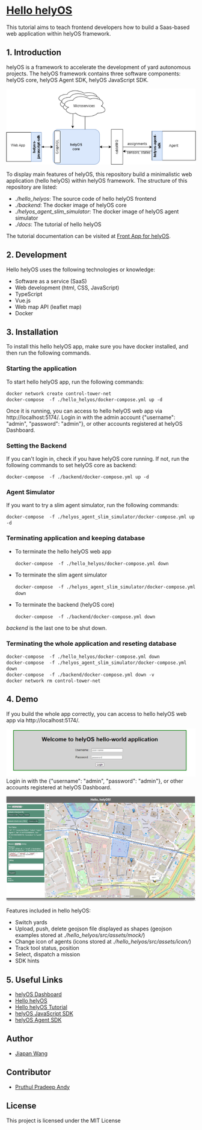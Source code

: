# [Hello helyOS](https://fraunhofer-ivi-helyos-frontend-example.readthedocs.io/en/latest/index.html)

This tutorial aims to teach frontend developers how to build a Saas-based web application within helyOS framework.
## 1. Introduction

helyOS is a framework to accelerate the development of yard autonomous projects. The helyOS framework contains three software components: helyOS core, helyOS Agent SDK, helyOS JavaScript SDK. 

![helyOS_framework](./img/helyos_framework.png)

To display main features of helyOS, this repository build a minimalistic web application (hello helyOS) within helyOS framework. The structure of this repository are listed:

- *./hello_helyos*: The source code of hello helyOS frontend
- *./backend*: The docker image of helyOS core
- *./helyos_agent_slim_simulator*: The  docker image of helyOS agent simulator
- *./docs*: The tutorial of hello helyOS

The tutorial documentation can be visited at [Front App for helyOS](https://fraunhofer-ivi-helyos-frontend-example.readthedocs.io/en/latest/index.html).

## 2. Development
Hello helyOS uses the following technologies or knowledge:
- Software as a service (SaaS)
- Web development (html, CSS, JavaScript)
- TypeScript
- Vue.js
- Web map API (leaflet map)
- Docker

## 3. Installation

To install this hello helyOS app, make sure you have docker installed, and then run the following commands.

### Starting the application
To start hello helyOS app, run the following commands:
```
docker network create control-tower-net
docker-compose  -f ./hello_helyos/docker-compose.yml up -d   
```
Once it is running, you can access to hello helyOS web app via  http://localhost:5174/. Login in with the admin account {"username": "admin", "password": "admin"}, or other accounts registered at helyOS Dashboard.

### Setting the Backend
If you can't login in, check if you have helyOS core running. If not, run the following commands to set helyOS core as backend:
```
docker-compose  -f ./backend/docker-compose.yml up -d 
```

### Agent Simulator
If you want to try a slim agent simulator, run the following commands:
```
docker-compose  -f ./helyos_agent_slim_simulator/docker-compose.yml up -d  
```

### Terminating application and keeping database

- To terminate the hello helyOS web app
    
    `docker-compose  -f ./hello_helyos/docker-compose.yml down`
- To terminate the slim agent simulator
    
    `docker-compose  -f ./helyos_agent_slim_simulator/docker-compose.yml down`
- To terminate the backend (helyOS core)
    
    `docker-compose  -f ./backend/docker-compose.yml down`

*backend* is the last one to be shut down.

### Terminating the whole application and reseting database
```
docker-compose  -f ./hello_helyos/docker-compose.yml down
docker-compose  -f ./helyos_agent_slim_simulator/docker-compose.yml down
docker-compose  -f ./backend/docker-compose.yml down -v
docker network rm control-tower-net
```

## 4. Demo

If you build the whole app correctly, you can access to hello helyOS web app via  http://localhost:5174/.

![helyOS_login](./img/helyos_login.png)
Login in with the {"username": "admin", "password": "admin"}, or other accounts registered at helyOS Dashboard.

![hello_helyOS](./img/hello_helyos.PNG)

Features included in hello helyOS:
- Switch yards
- Upload, push, delete geojson file displayed as shapes (geojson examples stored at *./hello_helyos/src/assets/mock/*)
- Change icon of agents (icons stored at *./hello_helyos/src/assets/icon/*)
- Track tool status, position
- Select, dispatch a mission
- SDK hints

## 5. Useful Links

- [helyOS Dashboard](http://localhost:8080)
- [Hello helyOS](http://localhost:5174)
- [Hello helyOS Tutorial](https://fraunhofer-ivi-helyos-frontend-example.readthedocs.io/en/latest/index.html)
- [helyOS JavaScript SDK](https://github.com/FraunhoferIVI/helyOS-javascript-sdk)
- [helyOS Agent SDK](https://pypi.org/project/helyos-agent-sdk/)


## Author
- [Jiapan Wang](https://github.com/Wjppppp)

## Contributor
- [Pruthul Pradeep Andy](https://github.com/pruthulpa07)

## License
This project is licensed under the MIT License
